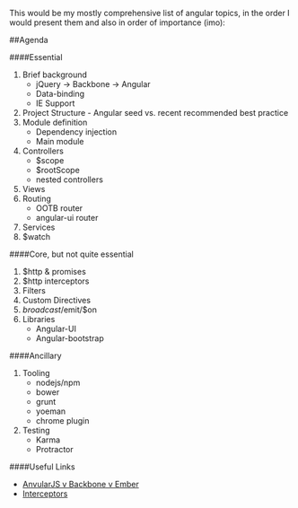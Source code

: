 This would be my mostly comprehensive list of angular topics, in the order I would present them and also in order of importance (imo):

##Agenda

####Essential
1. Brief background
    * jQuery -> Backbone -> Angular
    * Data-binding
    * IE Support
2. Project Structure - Angular seed vs. recent recommended best practice
3. Module definition
    * Dependency injection
    * Main module
4. Controllers
    * $scope
    * $rootScope
    * nested controllers
5. Views
6. Routing
    * OOTB router
    * angular-ui router
7. Services
8. $watch

####Core, but not quite essential
1. $http & promises
2. $http interceptors
3. Filters
4. Custom Directives
5. $broadcast/$emit/$on
6. Libraries
    * Angular-UI
    * Angular-bootstrap​


####Ancillary
1. Tooling
    * nodejs/npm
    * bower
    * grunt
    * yoeman
    * chrome plugin
2. Testing
    * Karma
    * Protractor

####Useful Links
- [AnvularJS v Backbone v Ember](http://www.airpair.com/js/javascript-framework-comparison)
- [Interceptors](http://www.webdeveasy.com/interceptors-in-angularjs-and-useful-examples/)
